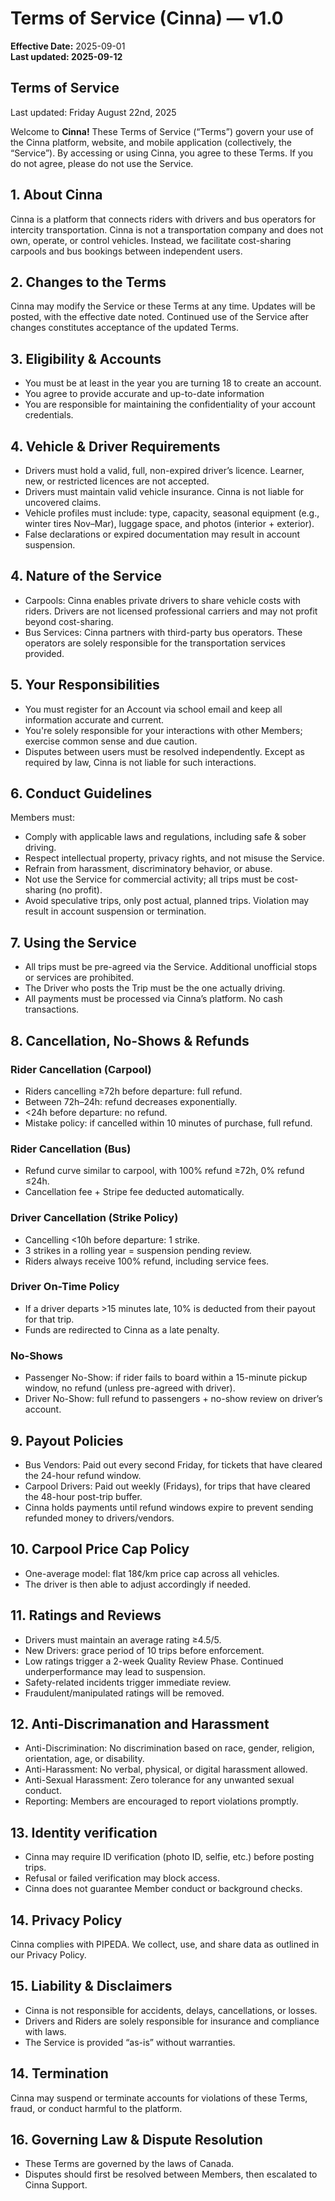 # Terms of Service (Cinna) — v1.0

**Effective Date:** 2025-09-01  
**Last updated: 2025-09-12**

## Terms of Service
Last updated: Friday August 22nd, 2025

Welcome to **Cinna!** These Terms of Service (“Terms”) govern your use of the Cinna platform, website, and mobile application (collectively, the “Service”). By accessing or using Cinna, you agree to these Terms. If you do not agree, please do not use the Service.

## 1. About Cinna
Cinna is a platform that connects riders with drivers and bus operators for intercity transportation. Cinna is not a transportation company and does not own, operate, or control vehicles. Instead, we facilitate cost-sharing carpools and bus bookings between independent users.

## 2. Changes to the Terms
Cinna may modify the Service or these Terms at any time. Updates will be posted, with the effective date noted. Continued use of the Service after changes constitutes acceptance of the updated Terms.

## 3. Eligibility & Accounts
- You must be at least in the year you are turning 18 to create an account.
- You agree to provide accurate and up-to-date information
- You are responsible for maintaining the confidentiality of your account credentials.

## 4. Vehicle & Driver Requirements
- Drivers must hold a valid, full, non-expired driver’s licence. Learner, new, or restricted licences are not accepted.
- Drivers must maintain valid vehicle insurance. Cinna is not liable for uncovered claims.
- Vehicle profiles must include: type, capacity, seasonal equipment (e.g., winter tires Nov–Mar), luggage space, and photos (interior + exterior).
- False declarations or expired documentation may result in account suspension.

## 4. Nature of the Service
- Carpools: Cinna enables private drivers to share vehicle costs with riders. Drivers are not licensed professional carriers and may not profit beyond cost-sharing.
- Bus Services: Cinna partners with third-party bus operators. These operators are solely responsible for the transportation services provided.

## 5. Your Responsibilities
- You must register for an Account via school email and keep all information accurate and current.
- You're solely responsible for your interactions with other Members; exercise common sense and due caution.
- Disputes between users must be resolved independently. Except as required by law, Cinna is not liable for such interactions.

## 6. Conduct Guidelines
Members must:
- Comply with applicable laws and regulations, including safe & sober driving.
- Respect intellectual property, privacy rights, and not misuse the Service.
- Refrain from harassment, discriminatory behavior, or abuse.
- Not use the Service for commercial activity; all trips must be cost-sharing (no profit).
- Avoid speculative trips, only post actual, planned trips. Violation may result in account suspension or termination.

## 7. Using the Service
- All trips must be pre-agreed via the Service. Additional unofficial stops or services are prohibited.
- The Driver who posts the Trip must be the one actually driving.
- All payments must be processed via Cinna’s platform. No cash transactions.

## 8. Cancellation, No-Shows & Refunds

### Rider Cancellation (Carpool)
- Riders cancelling ≥72h before departure: full refund.
- Between 72h–24h: refund decreases exponentially.
- <24h before departure: no refund.
- Mistake policy: if cancelled within 10 minutes of purchase, full refund.

### Rider Cancellation (Bus)
- Refund curve similar to carpool, with 100% refund ≥72h, 0% refund ≤24h.
- Cancellation fee + Stripe fee deducted automatically.

### Driver Cancellation (Strike Policy)
- Cancelling <10h before departure: 1 strike.
- 3 strikes in a rolling year = suspension pending review.
- Riders always receive 100% refund, including service fees.

### Driver On-Time Policy
- If a driver departs >15 minutes late, 10% is deducted from their payout for that trip.
- Funds are redirected to Cinna as a late penalty.

### No-Shows
- Passenger No-Show: if rider fails to board within a 15-minute pickup window, no refund (unless pre-agreed with driver).
- Driver No-Show: full refund to passengers + no-show review on driver’s account.

## 9. Payout Policies
- Bus Vendors: Paid out every second Friday, for tickets that have cleared the 24-hour refund window.
- Carpool Drivers: Paid out weekly (Fridays), for trips that have cleared the 48-hour post-trip buffer.
- Cinna holds payments until refund windows expire to prevent sending refunded money to drivers/vendors.

## 10. Carpool Price Cap Policy
- One-average model: flat 18¢/km price cap across all vehicles.
- The driver is then able to adjust accordingly if needed.

## 11. Ratings and Reviews
- Drivers must maintain an average rating ≥4.5/5.
- New Drivers: grace period of 10 trips before enforcement.
- Low ratings trigger a 2-week Quality Review Phase. Continued underperformance may lead to suspension.
- Safety-related incidents trigger immediate review.
- Fraudulent/manipulated ratings will be removed.

## 12. Anti-Discrimanation and Harassment
- Anti-Discrimination: No discrimination based on race, gender, religion, orientation, age, or disability.
- Anti-Harassment: No verbal, physical, or digital harassment allowed.
- Anti-Sexual Harassment: Zero tolerance for any unwanted sexual conduct.
- Reporting: Members are encouraged to report violations promptly.

## 13. Identity verification
- Cinna may require ID verification (photo ID, selfie, etc.) before posting trips.
- Refusal or failed verification may block access.
- Cinna does not guarantee Member conduct or background checks.

## 14. Privacy Policy
Cinna complies with PIPEDA. We collect, use, and share data as outlined in our Privacy Policy.

## 15. Liability & Disclaimers
- Cinna is not responsible for accidents, delays, cancellations, or losses.
- Drivers and Riders are solely responsible for insurance and compliance with laws.
- The Service is provided “as-is” without warranties.

## 14. Termination
Cinna may suspend or terminate accounts for violations of these Terms, fraud, or conduct harmful to the platform.

## 16. Governing Law & Dispute Resolution
- These Terms are governed by the laws of Canada.
- Disputes should first be resolved between Members, then escalated to Cinna Support.
